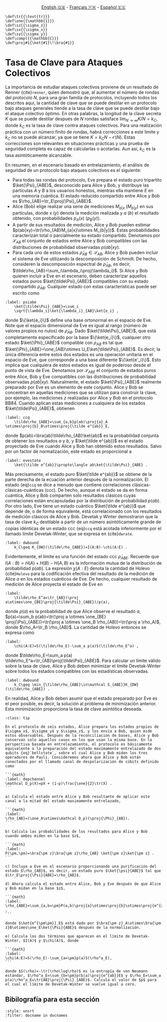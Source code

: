 <p style="text-align: center;">
    <a id="linken" href="../../../../en/content/index.html">English &#x1F1EC;&#x1F1E7;</a> - 
    <a id="linkfr" href="../../../../fr/content/index.html">Français &#x1F1EB;&#x1F1F7;</a> - 
    <a id="linkes" href="../../../../es/content/index.html">Español &#x1F1EA;&#x1F1F8;</a>
</p>
<script>
    currentPage = window.location.href;
    beforeLang = currentPage.slice(0, currentPage.indexOf("content") - 3);
    afterLang = currentPage.slice(currentPage.indexOf("content"));
    document.getElementById("linken").href = beforeLang + "en/" + afterLang;
    document.getElementById("linkfr").href = beforeLang + "fr/" + afterLang;
    document.getElementById("linkes").href = beforeLang + "es/" + afterLang;
</script>



```{math}
\def\tr{{\text{tr}}}
\def\one{{\mathbb{1}}}
\def\sz{{\sigma_z}}
\def\sx{{\sigma_x}}
\def\sy{{\sigma_y}}
\def\compl{{\mathbb{C}}}
\def\proj#1{\ket{#1}\!\bra{#1}}
```

# Tasa de Clave para Ataques Colectivos

La importancia de estudiar ataques colectivos proviene de un resultado de Renner {cite}`renner`, quien demostró que, al aumentar el número de rondas del protocolo $N$, para una gran familia de protocolos, incluyendo todos los descritos aquí, la cantidad de clave que se puede destilar en un protocolo bajo ataques generales tiende a la tasa de clave que se puede destilar bajo el ataque colectivo óptimo. En otras palabras, la longitud de la clave secreta $K$ que se puede destilar después de $N$ rondas satisface $\lim_{N\rightarrow\infty} K/N=k_C$, donde $k_C$ es la tasa de clave contra ataques colectivos. Para una realización práctica con un número finito de rondas, habrá correcciones a este límite y $k_C$ no se puede alcanzar, ya que se tiene $K=k_CN-\mathcal{O}(N)$. Estas correcciones son relevantes en situaciones prácticas y una prueba de seguridad completa es capaz de calcularlas o acotarlas. Aun así, $k_C$ es la tasa asintóticamente alcanzable.

En resumen, en el escenario basado en entrelazamiento, el análisis de seguridad de un protocolo bajo ataques colectivos es el siguiente:

- Para todas las rondas del protocolo, Eve prepara el estado puro tripartito $\ket{\Psi}_{ABE}$, desconocido para Alice y Bob, y distribuye las partículas $A$ y $B$ a los usuarios honestos, mientras ella mantiene $E$ en una memoria cuántica. El estado reducido compartido entre Alice y Bob es $\rho_{AB}=\tr_E\proj{\Psi}_{ABE}$.
- Alice (Bob) elige realizar una serie de mediciones $M_{a|x}$ ($M_{b|y}$) en sus partículas, donde $x$ ($y$) denota la medición realizada y $a$ ($b$) el resultado obtenido, con probabilidades $p_A(x)$ ($p_B(y)$).
- A partir de sus resultados de medición, Alice y Bob pueden estimar $p(ab|xy)=\tr(\rho_{AB}M_{a|x}\otimes M_{b|y})$. Estas probabilidades caracterizan total o parcialmente su estado compartido. Denotamos por $\mathcal{S}_{AB}$ el conjunto de estados entre Alice y Bob compatibles con las distribuciones de probabilidad observadas $p(ab|xy)$.
- Para cada uno de estos estados $\tilde\rho_{AB}\in\mathcal{S}_{AB}$, Alice y Bob pueden incluir el sistema de Eve utilizando la descomposición de Schmidt. De hecho, consideren la descomposición espectral de $\tilde\rho_{AB}$, es decir, $\tilde\rho_{AB}=\sum_i\lambda_i\proj{\lambda_i}$. Si Alice y Bob quieren incluir a Eve en el escenario, deben caracterizar aquellos estados puros $\ket{\tilde\Psi}_{ABE}$ compatibles con su estado compartido $\tilde\rho_{AB}$. Cualquier estado con estas características puede ser escrito como

```{math}
:label: psiabe
    \ket{\tilde\Psi}_{ABE}=\sum_i
    \sqrt{\lambda_i}\ket{\lambda_i}_{AB}\ket{e_i} ,
```  

donde $\{\ket{e_i}\}$ define una base ortonormal en el espacio de Eve. 
Note que el espacio dimensional de Eve es igual al rango (número de valores propios no nulos) de $\tilde\rho_{AB}$. Dado $\ket{\tilde\Psi}_{ABE}$, que está completamente especificado por la base $\{\ket{e_i}\}$, cualquier otro estado $\ket{\Phi}_{ABE}$ compatible con $\rho_{AB}$ es tal que $\ket{\Phi}_{ABE}=\one_{AB}\otimes U_E\ket{\tilde\Psi}_{ABE}$. Es decir, la única diferencia entre estos dos estados es una operación unitaria en el espacio de Eve, que corresponde a una base diferente $\{\ket{e'_i}\}$. Esto implica que cualquiera de estos estados es igual de poderoso desde el punto de vista de Eve. Denotamos por $\mathcal{S}_{ABE}$ el conjunto de estados puros entre Alice, Bob y Eve compatibles con las distribuciones de probabilidad observadas $p(ab|xy)$. Naturalmente, el estado $\ket{\Psi}_{ABE}$ realmente preparado por Eve es un elemento de este conjunto.
Alice y Bob se concentran en aquellas mediciones que se utilizan para construir la clave, por ejemplo, las mediciones $z$ realizadas por Alice y Bob en el protocolo BB84. Cuando aplican estas mediciones a cualquiera de los estados $\ket{\tilde\Psi}_{ABE}$, obtienen

```{math}
:label: ccq
    \tilde\rho_{ABE}=\sum_{a,b}p(ab)\proj{a}_A \otimes\proj{b}_B\otimes\proj{\tilde e^{ab}}_E,
```

donde $p(ab)=\bra{ab}\tilde\rho_{AB}\ket{ab}$ es la probabilidad conjunta de obtener los resultados $a$ y $b$, y $\ket{\tilde e^{ab}}$ es el estado proyectado de Eve cuando Alice y Bob han obtenido estos resultados. Salvo por un factor de normalización, este estado es proporcional a

```{math}
:label: evestate
    \ket{\tilde e^{ab}}\propto\langle ab\ket{\tilde\Psi}_{ABE} .
```

Más precisamente, el estado puro $\ket{\tilde e^{ab}}$ se obtiene de la parte derecha de la ecuación anterior después de la normalización. El estado {eq}`ccq` se dice a menudo que contiene correlaciones clásicas-clásicas-cuánticas (ccc). De hecho, aunque el estado se da en forma cuántica, Alice y Bob comparten solo resultados clásicos cuyas correlaciones están encapsuladas por la distribución de probabilidad $p(ab)$. Por otro lado, Eve tiene un estado cuántico $\ket{\tilde e^{ab}}$ que depende de, o de forma equivalente, está correlacionado con los resultados de medición clásicos de Alice y Bob.
Devetak y Winter demostraron que la tasa de clave $k_C$ destilable a partir de un número asintóticamente grande de copias idénticas de un estado ccc {eq}`ccq` está acotada inferiormente por el llamado límite Devetak-Winter, que se expresa en {cite}`dwrate`.

```{math}
:label: dwbound
    k_C\geq K_{DW}(\tilde\rho_{ABE})=I(A:B)-\chi(A:E) .
```

Evidentemente, el límite es una función del estado ccc $\tilde\rho_{ABE}$. Recuerde que $I(A:B)=H(A)+H(B)-H(A,B)$ es la información mutua de la distribución de probabilidad $p(ab)$. La expresión $\chi(A:E)$ denota la cantidad de Holevo {cite}`Holevo` para la codificación efectiva del resultado de la medición de Alice $a$ en los estados cuánticos de Eve. De hecho, cualquier resultado de medición de Alice proyecta el estado de Eve en

```{math}
:label: 
    \tilde\rho_E^a=\tr_{AB}(\proj a\otimes\one_{BE}\proj{\tilde\Psi}_{ABE})/p(a),
```

donde $p(a)$ es la probabilidad de que Alice observe el resultado $a$, $p(a)=\sum_b p(ab)=\tr(\proj a \otimes \one_{BE} \proj{\Psi}_{ABE})=\tr(\proj a \otimes \one_B \rho_{AB})=\tr(\proj a \rho_A)$, donde $\rho_A=\tr_B \rho_{AB}$. La cantidad de Holevo entonces se expresa como

```{math}
:label: 
    \chi(A:E)=S(\tilde\rho_E)-\sum_a p(a)S(\tilde\rho_E^a) ,
```

donde $\tilde\rho_E=\sum_a p(a) \tilde\rho_E^a=\tr_{AB}\proj{\tilde\Psi}_{ABE}$. Para calcular un límite válido sobre la tasa de clave, Alice y Bob deben minimizar el límite Devetak-Winter sobre todos los estados compatibles con las estadísticas observadas.

```{math}
:label: dwbound
    k_C\geq \min_{\tilde\rho_{ABE}\in\mathcal S_{ABE}}K_{DW}(\tilde\rho_{ABE}) .
```

En realidad, Alice y Bob deben asumir que el estado preparado por Eve es el peor posible, es decir, la solución al problema de minimización anterior. Esta minimización proporciona la tasa de clave asintótica deseada.

`````{admonition} Ejercicio 4: Cálculo de tasas de clave
:class: tip

En el protocolo de seis estados, Alice prepara los estados propios de $\sigma_x$, $\sigma_y$ y $\sigma_z$, y los envía a Bob, quien mide estos observables. Después de la reconciliación de bases, Alice y Bob conservan solo aquellos casos en los que usan la misma base. En la perspectiva basada en entrelazamiento, el protocolo es básicamente equivalente a la preparación del estado maximamente entrelazado de dos qubits {eq}`bellstate`, sobre el cual Alice y Bob miden los tres operadores de Pauli. Consideremos ahora que Alice y Bob están conectados por el llamado canal de despolarización de cúbits definido como

```{math}
:label: depchannel
\mathcal D_p(X)=pX + (1-p)\frac{\one}{2}\tr(X) .
```

a) Calcula el estado entre Alice y Bob resultante de aplicar este canal a la mitad del estado maximamente entrelazado,

```{math}
:label: 
\rho_{AB}=(\one_A\otimes\mathcal D_p)(\proj{\Phi}_{AB}).
```

b) Calcula las probabilidades de los resultados para Alice y Bob cuando ambos miden en la base $z$,

```{math}
:label: 
P(\pm,\pm)=\bra{\pm z}\bra{\pm z}\rho_{AB} \ket{\pm z}\ket{\pm z} .
```

c) Incluye a Eve en el escenario proporcionando una purificación del estado $\rho_{AB}$, es decir, un estado puro $\ket{\psi}{ABE}$ tal que $\tr_E\proj{\Psi}{ABE}=\rho_{AB}$.

d) Ahora calcula el estado entre Alice, Bob y Eve después de que Alice y Bob midan en la base $z$,

```{math}
:label: 
\rho_{ABE}=\sum_{a,b=\pm}P(a,b)\proj{a}\otimes\proj{b}\otimes\proj{e^{ab}}_E ,
```

donde $\ket{e^{\pm\pm}}_E$ está dado por $\bra{\pm z}_A\otimes\bra{\pm z}B\otimes\one_E\ket{\Psi}{ABE}$ después de la normalización.

e) Calcula los dos términos que aparecen en el límite de Devetak-Winter, $I(A)$ y $\chi(A)$, donde

```{math}
:label: 
\chi(A:E)=S(\rho_E)-\sum_{a=\pm}p(a)S(\rho^a_E), 
```

donde $S(\rho)=-\tr(\rho\log\rho)$ es la entropía de von Neumann estándar, $\rho^a_E=\sum_{b=\pm}p(b|a)\proj{e^{ab}}E$ y $\rho_E=\sum_a p(a)\rho^a_E=\tr{AB}\proj{\Psi}_{ABE}$. Calcula el valor de $p$ para el cual el límite de Devetak-Winter se vuelve igual a cero.

`````

## Bibilografía para esta sección
```{bibliography}
:style: unsrt
:filter: docname in docnames
```
